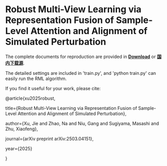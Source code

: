 # Robust Multi-View Learning via Representation Fusion of Sample-Level Attention and Alignment of Simulated Perturbation

The complete documents for reproduction are provided in **[Download](https://drive.google.com/drive/folders/1aoIfW4pqxHL9-q-DmKGx7EFUAlBYMjzt?usp=sharing)** or **[国内下载源](https://pan.baidu.com/s/1QFWmyDY6Ig3Trc4UjPKJzA?pwd=3wym)**.

The detailed settings are included in 'train.py', and 'python train.py' can easily run the RML algorithm.

If you find it useful for your work, please cite:

@article{xu2025robust,

  title={Robust Multi-View Learning via Representation Fusion of Sample-Level Attention and Alignment of Simulated Perturbation},
  
  author={Xu, Jie and Zhao, Na and Niu, Gang and Sugiyama, Masashi and Zhu, Xiaofeng},
  
  journal={arXiv preprint arXiv:2503.04151},
  
  year={2025}
  
}
